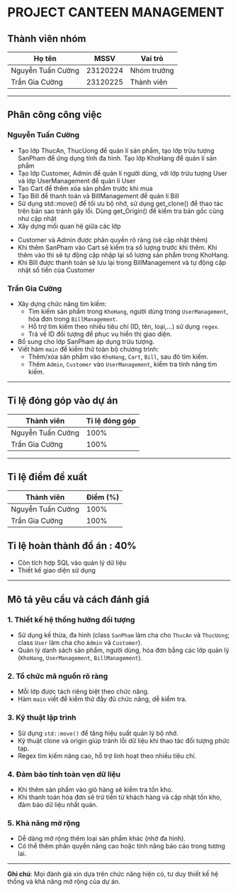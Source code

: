 # PROJECT CANTEEN MANAGEMENT

## Thành viên nhóm
| Họ tên             | MSSV      | Vai trò        |
|--------------------|-----------|----------------|
| Nguyễn Tuấn Cường  | 23120224  | Nhóm trưởng    |
| Trần Gia Cường     | 23120225  | Thành viên     |

---

## Phân công công việc

### Nguyễn Tuấn Cường
- Tạo lớp ThucAn, ThucUong để quản lí sản phẩm, tạo lớp trừu tượng SanPham để ứng dụng tính đa hình. Tạo lớp KhoHang để quản lí sản phẩm
- Tạo lớp Customer, Admin để quản lí người dùng, với lớp trừu tượng User và lớp UserManagement để quản lí User
- Tạo Cart để thêm xóa sản phẩm trước khi mua
- Tạo Bill để thanh toán và BillManagement để quản lí Bill
- Sử dụng std::move() để tối ưu bộ nhớ, sử dụng get_clone() để thao tác trên bản sao tránh gây lỗi. Dùng get_Origin() để kiểm tra bản gốc cũng như cập nhật
- Xây dựng mối quan hệ giữa các lớp
 + Customer và Admin được phân quyền rõ ràng (sẽ cập nhật thêm)
 + Khi thêm SanPham vào Cart sẽ kiểm tra số lượng trước khi thêm. Khi thêm vào thì sẽ tự động cập nhập lại số lượng sản phẩm trong KhoHang.
 + Khi Bill được thanh toán sẽ lưu lại trong BillManagement và tự động cập nhật số tiền của Customer

### Trần Gia Cường
- Xây dựng chức năng tìm kiếm:
  - Tìm kiếm sản phẩm trong `KhoHang`, người dùng trong `UserManagement`, hóa đơn trong `BillManagement`.
  - Hỗ trợ tìm kiếm theo nhiều tiêu chí (ID, tên, loại,...) sử dụng `regex`.
  - Trả về ID đối tượng để phục vụ hiển thị giao diện.
- Bổ sung cho lớp SanPham áp dụng trừu tượng.
- Viết hàm `main` để kiểm thử toàn bộ chương trình:
  - Thêm/xóa sản phẩm vào `KhoHang`, `Cart`, `Bill`, sau đó tìm kiếm.
  - Thêm `Admin`, `Customer` vào `UserManagement`, kiểm tra tính năng tìm kiếm.


---

## Tỉ lệ đóng góp vào dự án

| Thành viên         | Tỉ lệ đóng góp |
|--------------------|----------------|
| Nguyễn Tuấn Cường  | 100%            |
| Trần Gia Cường     | 100%            |

---

## Tỉ lệ điểm đề xuất



| Thành viên         | Điểm (%) |
|--------------------|----------|
| Nguyễn Tuấn Cường  | 100%     | 
| Trần Gia Cường     | 100%     |

## Tỉ lệ hoàn thành đồ án : 40%
- Còn tích hợp SQL vào quản lý dữ liệu
- Thiết kế giao diện sử dụng

---

## Mô tả yêu cầu và cách đánh giá

### 1. Thiết kế hệ thống hướng đối tượng
- Sử dụng kế thừa, đa hình (class `SanPham` làm cha cho `ThucAn` và `ThucUong`; class `User` làm cha cho `Admin` và `Customer`).
- Quản lý danh sách sản phẩm, người dùng, hóa đơn bằng các lớp quản lý (`KhoHang`, `UserManagement`, `BillManagement`).

### 2. Tổ chức mã nguồn rõ ràng
- Mỗi lớp được tách riêng biệt theo chức năng.
- Hàm `main` viết để kiểm thử đầy đủ chức năng, dễ kiểm tra.

### 3. Kỹ thuật lập trình
- Sử dụng `std::move()` để tăng hiệu suất quản lý bộ nhớ.
- Kỹ thuật clone và origin giúp tránh lỗi dữ liệu khi thao tác đối tượng phức tạp.
- Regex tìm kiếm nâng cao, hỗ trợ linh hoạt theo nhiều tiêu chí.

### 4. Đảm bảo tính toàn vẹn dữ liệu
- Khi thêm sản phẩm vào giỏ hàng sẽ kiểm tra tồn kho.
- Khi thanh toán hóa đơn sẽ trừ tiền từ khách hàng và cập nhật tồn kho, đảm bảo dữ liệu nhất quán.

### 5. Khả năng mở rộng
- Dễ dàng mở rộng thêm loại sản phẩm khác (nhờ đa hình).
- Có thể thêm phân quyền nâng cao hoặc tính năng báo cáo trong tương lai.

---

**Ghi chú**: Mọi đánh giá xin dựa trên chức năng hiện có, tư duy thiết kế hệ thống và khả năng mở rộng của dự án.
